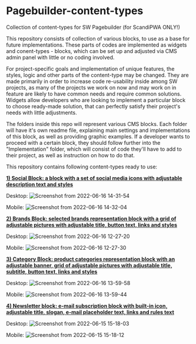 # Pagebuilder-content-types
Collection of content-types for SW Pagebuilder (for ScandiPWA ONLY!)

This repository consists of collection of various blocks, to use as a base for future implementations. These parts of codes are implemented as widgets and conent-types - blocks, which can be set up and adjusted via CMS admin panel with little or no coding involved.

For project-specific goals and implementation of unique features, the styles, logic and other parts of the content-type may be changed. They are made primarily in order to increase code re-usability inside among SW projects, as many of the projects we work on now and may work on in feature are likely to have common needs and require common solutions. Widgets allow developers who are looking to implement a particular block to choose ready-made solution, that can perfectly satisfy their project's needs with little adjustments.

The folders inside this repo will represent various CMS blocks. Each folder will have it's own readme file, explaining main settings and implementations of this block, as well as providing graphic examples. If a developer wants to proceed with a certain block, they should follow further into the "Implementation" folder, which will consist of code they'll have to add to their project, as well as instruction on how to do that.

This repository contains following content-types ready to use:

<a href="https://github.com/danyloherasymovscandiweb/Pagebuilder-widgets/tree/master/Content-Types/Social%20Block/Implementation"><b>1) Social Block: a block with a set of social media icons with adjustable description text and styles</b></a>

  Desktop: 
  ![Screenshot from 2022-06-16 14-31-54](https://user-images.githubusercontent.com/102791059/179741658-ada12440-6a34-4307-a593-1b6bf0711b20.png)

  Mobile:
  ![Screenshot from 2022-06-16 14-32-04](https://user-images.githubusercontent.com/102791059/179741661-53f44e5b-1c6d-45bd-81a2-3e7c142516a0.png)


<a href="https://github.com/danyloherasymovscandiweb/Pagebuilder-widgets/tree/master/Content-Types/Brands%20Block/Implementation"><b>2) Brands Block: selected brands representation block with a grid of adjustable pictures with adjustable title, button text, links and styles</b></a>

  Desktop:
  ![Screenshot from 2022-06-16 12-27-20](https://user-images.githubusercontent.com/102791059/179740676-c8f4703c-bbc7-4b90-a5df-33fa4284edc1.png)

  Mobile:
  ![Screenshot from 2022-06-16 12-27-30](https://user-images.githubusercontent.com/102791059/179740682-22123a38-167a-4604-8088-0020a7d01be5.png)

<a href="https://github.com/danyloherasymovscandiweb/Pagebuilder-widgets/tree/master/Content-Types/Category%20Block/Implementation"><b>3) Category Block: product categories representation block with an adjustable banner, grid of adjustable pictures with adjustable title, subtitle, button text, links and styles</b></a>

  Desktop:
  ![Screenshot from 2022-06-16 13-59-58](https://user-images.githubusercontent.com/102791059/179740979-9ea7289e-2508-4147-9b17-8f8a8a261369.png)

  Mobile:
  ![Screenshot from 2022-06-16 13-59-44](https://user-images.githubusercontent.com/102791059/179740976-dfb48c19-c0d0-4895-8d9e-db62c133a99c.png)

<a href="https://github.com/danyloherasymovscandiweb/Pagebuilder-widgets/tree/master/Content-Types/Newsletter%20Block/Implementation"><b>4) Newsletter block: e-mail subscription block with built-in icon, adjustable title, slogan, e-mail placeholder text, links and rules text </b></a>

  Desktop:
  ![Screenshot from 2022-06-15 15-18-03](https://user-images.githubusercontent.com/102791059/179740289-42d0ac0a-35af-4062-82c7-45597b09737c.png)

  Mobile:
  ![Screenshot from 2022-06-15 15-18-12](https://user-images.githubusercontent.com/102791059/179740290-51c2f983-3878-40e5-9cbb-b3f64635323e.png)

